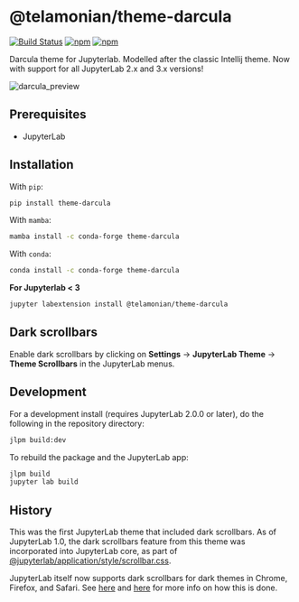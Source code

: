 # @telamonian/theme-darcula

[![Build Status](https://travis-ci.org/telamonian/theme-darcula.svg?branch=master)](https://travis-ci.org/telamonian/theme-darcula)
[![npm](https://img.shields.io/pypi/v/theme-darcula.svg)](https://pypi.org/project/theme-darcula/)
[![npm](https://img.shields.io/npm/v/@telamonian/theme-darcula.svg)](https://www.npmjs.com/package/@telamonian/theme-darcula)

Darcula theme for Jupyterlab. Modelled after the classic Intellij theme. Now with support for all JupyterLab 2.x and 3.x versions!

![darcula_preview](darcula_preview.png)

## Prerequisites

- JupyterLab

## Installation

With `pip`:

```bash
pip install theme-darcula
```

With `mamba`:

```bash
mamba install -c conda-forge theme-darcula
```

With `conda`:

```bash
conda install -c conda-forge theme-darcula
```

**For Jupyterlab < 3**
```bash
jupyter labextension install @telamonian/theme-darcula
```

## Dark scrollbars

Enable dark scrollbars by clicking on **Settings** -> **JupyterLab Theme** -> **Theme Scrollbars** in the JupyterLab menus.

## Development

For a development install (requires JupyterLab 2.0.0 or later), do the following in the repository directory:

```bash
jlpm build:dev
```

To rebuild the package and the JupyterLab app:

```bash
jlpm build
jupyter lab build
```

## History

This was the first JupyterLab theme that included dark scrollbars. As of JupyterLab 1.0, the dark scrollbars feature from this theme was incorporated into JupyterLab core, as part of [@jupyterlab/application/style/scrollbar.css](https://github.com/jupyterlab/jupyterlab/blob/6d5240dda71fb3d12814e8b88b09e94e23d42875/packages/application/style/scrollbar.css).

JupyterLab itself now supports dark scrollbars for dark themes in Chrome, Firefox, and Safari. See [here](https://developer.mozilla.org/en-US/docs/Web/CSS/::-webkit-scrollbar) and [here](https://developer.mozilla.org/en-US/docs/Web/CSS/CSS_Scrollbars) for more info on how this is done.

